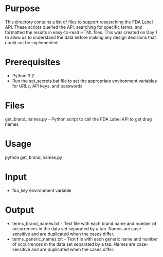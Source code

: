 

Purpose
=======

This directory contains a list of files to support researching the FDA Label API. These scripts queried the API, searching for specific terms, and formatted the results in easy-to-read HTML files. This was created on Day 1 to allow us to understand the data before making any design decisions that could not be implemented.



Prerequisites
=============

* Python 3.2
* Run the set\_secrets.bat file to set the appropriate environment variables for URLs, API keys, and passwords


Files
=====
get\_brand\_names.py - Python script to call the FDA Label API to get drug names


Usage
=====

python get\_brand\_names.py



Input
=====

* fda_key environment variable



Output
======
* terms\_brand\_names.txt - Text file with each brand name and number of occurrences in the data set separated by a tab. Names are case-sensitive and are duplicated when the cases differ.
* terms\_generic\_names.txt - Text file with each generic name and number of occurrences in the data set separated by a tab. Names are case-sensitive and are duplicated when the cases differ.
